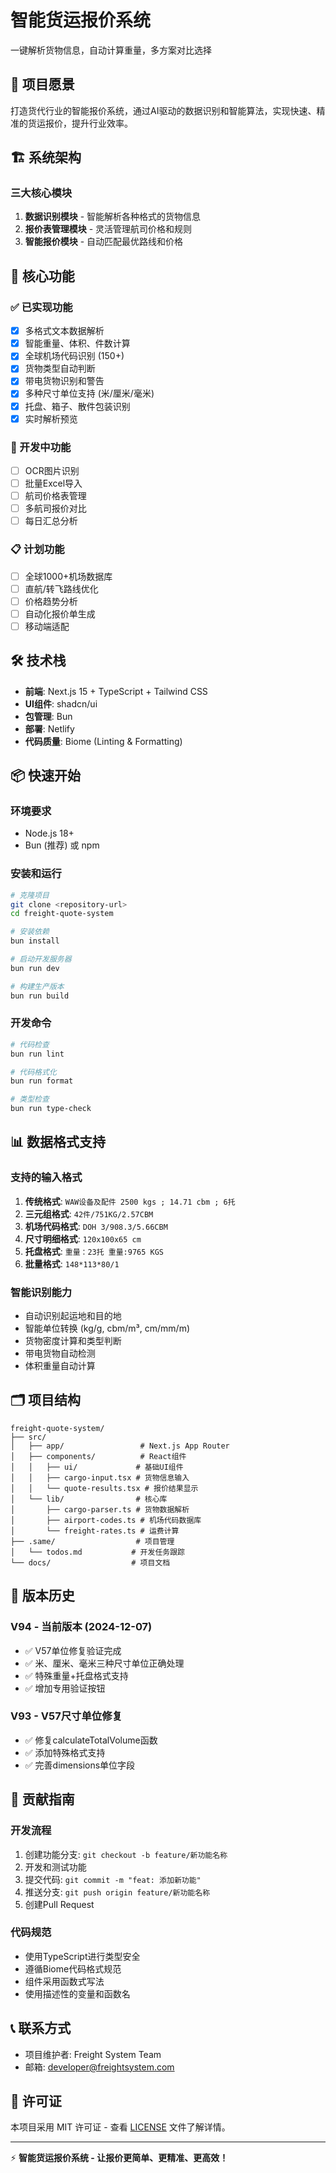 # 智能货运报价系统

一键解析货物信息，自动计算重量，多方案对比选择

## 🎯 项目愿景

打造货代行业的智能报价系统，通过AI驱动的数据识别和智能算法，实现快速、精准的货运报价，提升行业效率。

## 🏗️ 系统架构

### 三大核心模块

1. **数据识别模块** - 智能解析各种格式的货物信息
2. **报价表管理模块** - 灵活管理航司价格和规则
3. **智能报价模块** - 自动匹配最优路线和价格

## 🚀 核心功能

### ✅ 已实现功能

- [x] 多格式文本数据解析
- [x] 智能重量、体积、件数计算
- [x] 全球机场代码识别 (150+)
- [x] 货物类型自动判断
- [x] 带电货物识别和警告
- [x] 多种尺寸单位支持 (米/厘米/毫米)
- [x] 托盘、箱子、散件包装识别
- [x] 实时解析预览

### 🔄 开发中功能

- [ ] OCR图片识别
- [ ] 批量Excel导入
- [ ] 航司价格表管理
- [ ] 多航司报价对比
- [ ] 每日汇总分析

### 📋 计划功能

- [ ] 全球1000+机场数据库
- [ ] 直航/转飞路线优化
- [ ] 价格趋势分析
- [ ] 自动化报价单生成
- [ ] 移动端适配

## 🛠️ 技术栈

- **前端**: Next.js 15 + TypeScript + Tailwind CSS
- **UI组件**: shadcn/ui
- **包管理**: Bun
- **部署**: Netlify
- **代码质量**: Biome (Linting & Formatting)

## 📦 快速开始

### 环境要求

- Node.js 18+
- Bun (推荐) 或 npm

### 安装和运行

```bash
# 克隆项目
git clone <repository-url>
cd freight-quote-system

# 安装依赖
bun install

# 启动开发服务器
bun run dev

# 构建生产版本
bun run build
```

### 开发命令

```bash
# 代码检查
bun run lint

# 代码格式化
bun run format

# 类型检查
bun run type-check
```

## 📊 数据格式支持

### 支持的输入格式

1. **传统格式**: `WAW设备及配件 2500 kgs ; 14.71 cbm ; 6托`
2. **三元组格式**: `42件/751KG/2.57CBM`
3. **机场代码格式**: `DOH 3/908.3/5.66CBM`
4. **尺寸明细格式**: `120x100x65 cm`
5. **托盘格式**: `重量：23托 重量:9765 KGS`
6. **批量格式**: `148*113*80/1`

### 智能识别能力

- 自动识别起运地和目的地
- 智能单位转换 (kg/g, cbm/m³, cm/mm/m)
- 货物密度计算和类型判断
- 带电货物自动检测
- 体积重量自动计算

## 🗂️ 项目结构

```
freight-quote-system/
├── src/
│   ├── app/                 # Next.js App Router
│   ├── components/          # React组件
│   │   ├── ui/             # 基础UI组件
│   │   ├── cargo-input.tsx # 货物信息输入
│   │   └── quote-results.tsx # 报价结果显示
│   └── lib/                # 核心库
│       ├── cargo-parser.ts # 货物数据解析
│       ├── airport-codes.ts # 机场代码数据库
│       └── freight-rates.ts # 运费计算
├── .same/                  # 项目管理
│   └── todos.md           # 开发任务跟踪
└── docs/                  # 项目文档
```

## 🔖 版本历史

### V94 - 当前版本 (2024-12-07)
- ✅ V57单位修复验证完成
- ✅ 米、厘米、毫米三种尺寸单位正确处理
- ✅ 特殊重量+托盘格式支持
- ✅ 增加专用验证按钮

### V93 - V57尺寸单位修复
- ✅ 修复calculateTotalVolume函数
- ✅ 添加特殊格式支持
- ✅ 完善dimensions单位字段

## 🤝 贡献指南

### 开发流程

1. 创建功能分支: `git checkout -b feature/新功能名称`
2. 开发和测试功能
3. 提交代码: `git commit -m "feat: 添加新功能"`
4. 推送分支: `git push origin feature/新功能名称`
5. 创建Pull Request

### 代码规范

- 使用TypeScript进行类型安全
- 遵循Biome代码格式规范
- 组件采用函数式写法
- 使用描述性的变量和函数名

## 📞 联系方式

- 项目维护者: Freight System Team
- 邮箱: developer@freightsystem.com

## 📄 许可证

本项目采用 MIT 许可证 - 查看 [LICENSE](LICENSE) 文件了解详情。

---

⚡ **智能货运报价系统 - 让报价更简单、更精准、更高效！**
